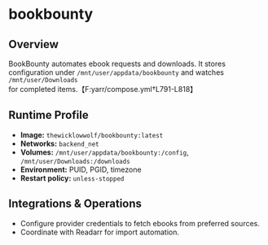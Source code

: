 # bookbounty

## Overview
BookBounty automates ebook requests and downloads. It stores configuration under `/mnt/user/appdata/bookbounty` and watches `/mnt/user/Downloads` for completed items.【F:yarr/compose.yml†L791-L818】

## Runtime Profile
- **Image:** `thewicklowwolf/bookbounty:latest`
- **Networks:** `backend_net`
- **Volumes:** `/mnt/user/appdata/bookbounty:/config`, `/mnt/user/Downloads:/downloads`
- **Environment:** PUID, PGID, timezone
- **Restart policy:** `unless-stopped`

## Integrations & Operations
- Configure provider credentials to fetch ebooks from preferred sources.
- Coordinate with Readarr for import automation.

